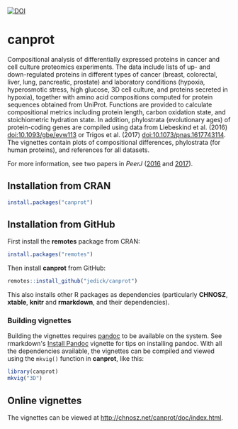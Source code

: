 [![DOI](https://zenodo.org/badge/64122601.svg)](https://zenodo.org/badge/latestdoi/64122601)

# canprot

Compositional analysis of differentially expressed proteins in cancer and cell
culture proteomics experiments. The data include lists of up- and
down-regulated proteins in different types of cancer (breast, colorectal,
liver, lung, pancreatic, prostate) and laboratory conditions (hypoxia,
hyperosmotic stress, high glucose, 3D cell culture, and proteins secreted in
hypoxia), together with amino acid compositions computed for protein sequences
obtained from UniProt. Functions are provided to calculate compositional metrics
including protein length, carbon oxidation state, and stoichiometric hydration
state. In addition, phylostrata (evolutionary ages) of protein-coding genes are
compiled using data from Liebeskind et al. (2016) <doi:10.1093/gbe/evw113> or
Trigos et al. (2017) <doi:10.1073/pnas.1617743114>. The vignettes contain
plots of compositional differences, phylostrata (for human proteins), and
references for all datasets.

For more information, see two papers in *PeerJ* ([2016](http://doi.org/10.7717/peerj.2238)
and [2017](http://doi.org/10.7717/peerj.3421)).

## Installation from CRAN

```R
install.packages("canprot")
```

## Installation from GitHub

First install the **remotes** package from CRAN:

```R
install.packages("remotes")
```

Then install **canprot** from GitHub:

```R
remotes::install_github("jedick/canprot")
```

This also installs other R packages as dependencies (particularly **CHNOSZ**, **xtable**, **knitr** and **rmarkdown**, and their dependencies).

### Building vignettes

Building the vignettes requires [pandoc](http://pandoc.org/installing.html) to be available on the system.
See rmarkdown's [Install Pandoc](https://cran.r-project.org/web/packages/rmarkdown/vignettes/pandoc.html) vignette for tips on installing pandoc.
With all the dependencies available, the vignettes can be compiled and viewed using the `mkvig()` function in **canprot**, like this:
```R
library(canprot)
mkvig("3D")
```

## Online vignettes

The vignettes can be viewed at <http://chnosz.net/canprot/doc/index.html>.

